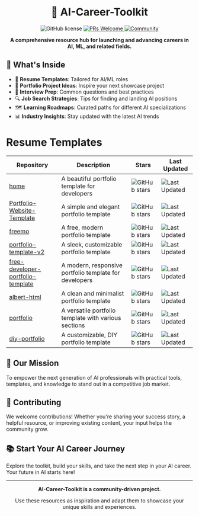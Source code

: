 

<div style="text-align: center;">

  <h1>🚀 AI-Career-Toolkit</h1>

  <img src="https://img.shields.io/badge/license-MIT-blue.svg" alt="GitHub license">
  <a href="http://makeapullrequest.com">
    <img src="https://img.shields.io/badge/PRs-welcome-brightgreen.svg" alt="PRs Welcome">
  </a>
  <a href="https://discord.gg/QKw67PDZUm">
    <img src="https://img.shields.io/badge/Discord-Community-orange" alt="Community">
  </a>

  <p><strong>A comprehensive resource hub for launching and advancing careers in AI, ML, and related fields.</strong></p>

</div>

## 🌟 What's Inside

- 📝 **Resume Templates**: Tailored for AI/ML roles
- 💼 **Portfolio Project Ideas**: Inspire your next showcase project
- 🎤 **Interview Prep**: Common questions and best practices
- 🔍 **Job Search Strategies**: Tips for finding and landing AI positions
- 🗺️ **Learning Roadmaps**: Curated paths for different AI specializations
- 📊 **Industry Insights**: Stay updated with the latest AI trends



# Resume Templates

| Repository | Description | Stars | Last Updated |
|------------|-------------|-------|--------------|
| [home](https://github.com/hashirshoaeb/home) | A beautiful portfolio template for developers | ![GitHub stars](https://img.shields.io/github/stars/hashirshoaeb/home.svg?style=social) | ![Last Updated](https://img.shields.io/github/last-commit/hashirshoaeb/home.svg?style=flat) |
| [Portfolio-Website-Template](https://github.com/rishabhnmishra/Portfolio-Website-Template) | A simple and elegant portfolio template | ![GitHub stars](https://img.shields.io/github/stars/rishabhnmishra/Portfolio-Website-Template.svg?style=social) | ![Last Updated](https://img.shields.io/github/last-commit/rishabhnmishra/Portfolio-Website-Template.svg?style=flat) |
| [freemo](https://github.com/diiegopereira/freemo) | A free, modern portfolio template | ![GitHub stars](https://img.shields.io/github/stars/diiegopereira/freemo.svg?style=social) | ![Last Updated](https://img.shields.io/github/last-commit/diiegopereira/freemo.svg?style=flat) |
| [portfolio-template-v2](https://github.com/hrishikeshpaul/portfolio-template-v2) | A sleek, customizable portfolio template | ![GitHub stars](https://img.shields.io/github/stars/hrishikeshpaul/portfolio-template-v2.svg?style=social) | ![Last Updated](https://img.shields.io/github/last-commit/hrishikeshpaul/portfolio-template-v2.svg?style=flat) |
| [free-developer-portfolio-template](https://github.com/VitoMedlej/free-developer-portfolio-template) | A modern, responsive portfolio template for developers | ![GitHub stars](https://img.shields.io/github/stars/VitoMedlej/free-developer-portfolio-template.svg?style=social) | ![Last Updated](https://img.shields.io/github/last-commit/VitoMedlej/free-developer-portfolio-template.svg?style=flat) |
| [albert-html](https://github.com/templatecookie/albert-html) | A clean and minimalist portfolio template | ![GitHub stars](https://img.shields.io/github/stars/templatecookie/albert-html.svg?style=social) | ![Last Updated](https://img.shields.io/github/last-commit/templatecookie/albert-html.svg?style=flat) |
| [portfolio](https://github.com/mrarzimanli/portfolio) | A versatile portfolio template with various sections | ![GitHub stars](https://img.shields.io/github/stars/mrarzimanli/portfolio.svg?style=social) | ![Last Updated](https://img.shields.io/github/last-commit/mrarzimanli/portfolio.svg?style=flat) |
| [diy-portfolio](https://github.com/ManishReddyN/diy-portfolio) | A customizable, DIY portfolio template | ![GitHub stars](https://img.shields.io/github/stars/ManishReddyN/diy-portfolio.svg?style=social) | ![Last Updated](https://img.shields.io/github/last-commit/ManishReddyN/diy-portfolio.svg?style=flat) |









## 🎯 Our Mission

To empower the next generation of AI professionals with practical tools, templates, and knowledge to stand out in a competitive job market.

## 🤝 Contributing

We welcome contributions! Whether you're sharing your success story, a helpful resource, or improving existing content, your input helps the community grow.

## 📚 Start Your AI Career Journey

Explore the toolkit, build your skills, and take the next step in your AI career. Your future in AI starts here!

---

<div style="text-align: center;">

  <p><strong>AI-Career-Toolkit is a community-driven project.</strong></p>  
  <p>Use these resources as inspiration and adapt them to showcase your unique skills and experiences.</p>

</div>

